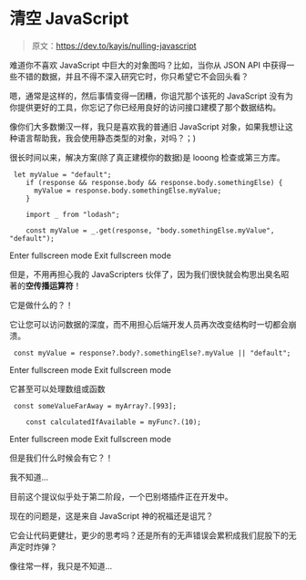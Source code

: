 # 清空 JavaScript

> 原文：<https://dev.to/kayis/nulling-javascript>

难道你不喜欢 JavaScript 中巨大的对象图吗？比如，当你从 JSON API 中获得一些不错的数据，并且不得不深入研究它时，你只希望它不会回头看？

嗯，通常是这样的，然后事情变得一团糟，你诅咒那个该死的 JavaScript 没有为你提供更好的工具，你忘记了你已经用良好的访问接口建模了那个数据结构。

像你们大多数懒汉一样，我只是喜欢我的普通旧 JavaScript 对象，如果我想让这种语言帮助我，我会使用静态类型的对象，对吗？；)

很长时间以来，解决方案(除了真正建模你的数据)是 looong 检查或第三方库。

```
 let myValue = "default";
    if (response && response.body && response.body.somethingElse) {
      myValue = response.body.somethingElse.myValue;
    }

    import _ from "lodash";

    const myValue = _.get(response, "body.somethingElse.myValue", "default"); 
```

Enter fullscreen mode Exit fullscreen mode

但是，不用再担心我的 JavaScripters 伙伴了，因为我们很快就会构思出臭名昭著的**空传播运算符**！

它是做什么的？！

它让您可以访问数据的深度，而不用担心后端开发人员再次改变结构时一切都会崩溃。

```
 const myValue = response?.body?.somethingElse?.myValue || "default"; 
```

Enter fullscreen mode Exit fullscreen mode

它甚至可以处理数组或函数

```
 const someValueFarAway = myArray?.[993];

    const calculatedIfAvailable = myFunc?.(10); 
```

Enter fullscreen mode Exit fullscreen mode

但是我们什么时候会有它？！

我不知道...

目前这个提议似乎处于第二阶段，一个巴别塔插件正在开发中。

现在的问题是，这是来自 JavaScript 神的祝福还是诅咒？

它会让代码更健壮，更少的思考吗？还是所有的无声错误会累积成我们屁股下的无声定时炸弹？

像往常一样，我只是不知道...